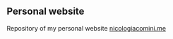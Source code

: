 ## Personal website

Repository of my personal website [nicologiacomini.me](https://nicologiacomini.me)